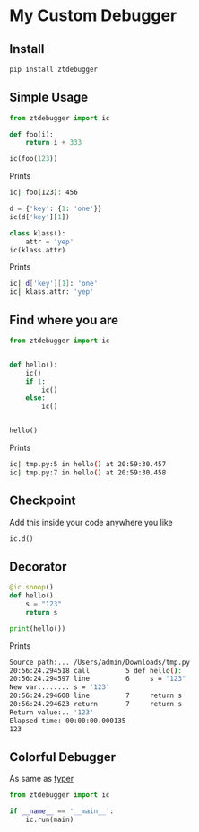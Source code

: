 # My Custom Debugger

## Install
```bash
pip install ztdebugger
```

## Simple Usage

```python
from ztdebugger import ic

def foo(i):
    return i + 333

ic(foo(123))
```
Prints
```bash
ic| foo(123): 456
```

```python
d = {'key': {1: 'one'}}
ic(d['key'][1])

class klass():
    attr = 'yep'
ic(klass.attr)
```
Prints
```bash
ic| d['key'][1]: 'one'
ic| klass.attr: 'yep'
```

## Find where you are

```python
from ztdebugger import ic


def hello():
    ic()
    if 1:
        ic()
    else:
        ic()


hello()
```
Prints
```bash
ic| tmp.py:5 in hello() at 20:59:30.457
ic| tmp.py:7 in hello() at 20:59:30.458
```

## Checkpoint

Add this inside your code anywhere you like
```python
ic.d()
```

## Decorator

```python
@ic.snoop()
def hello()
    s = "123"
    return s

print(hello())
```
Prints
```bash
Source path:... /Users/admin/Downloads/tmp.py
20:56:24.294518 call         5 def hello():
20:56:24.294597 line         6     s = "123"
New var:....... s = '123'
20:56:24.294608 line         7     return s
20:56:24.294623 return       7     return s
Return value:.. '123'
Elapsed time: 00:00:00.000135
123
```

## Colorful Debugger

As same as [typer](https://typer.tiangolo.com/)

```python
from ztdebugger import ic

if __name__ == '__main__':
    ic.run(main)
```
